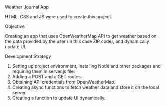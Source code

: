Weather Journal App

HTML, CSS and JS were used to create this project.

Objective

Creating an app that uses OpenWeatherMap API to get weather based on the data provided by the user (in this case ZIP code), and dynamically update UI.

Development Strategy

1. Setting up project environment, installing Node and other packages and requiring them in server.js file.
2. Adding a POST and a GET routes.
3. Obtaining API credentials from OpenWeatherMap.
4. Creating async functions to fetch weather data and store it on the local server.
5. Creating a function to update UI dynamically.

